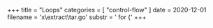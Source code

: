 +++
title = "Loops"
categories = [ "control-flow" ]
date = 2020-12-01
filename = 'x\extract\tar.go'
substr = ' for {'
+++
